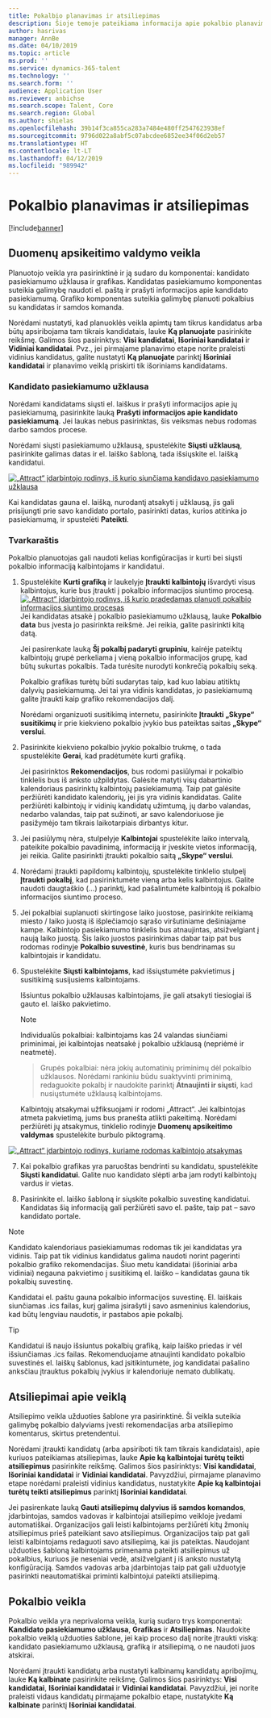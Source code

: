 ```yaml
---
title: Pokalbio planavimas ir atsiliepimas
description: Šioje temoje pateikiama informacija apie pokalbio planavimo ir atsiliepimų veiklas „Attract“.
author: hasrivas
manager: AnnBe
ms.date: 04/10/2019
ms.topic: article
ms.prod: ''
ms.service: dynamics-365-talent
ms.technology: ''
ms.search.form: ''
audience: Application User
ms.reviewer: anbichse
ms.search.scope: Talent, Core
ms.search.region: Global
ms.author: shielas
ms.openlocfilehash: 39b14f3ca855ca283a7484e480ff2547623938ef
ms.sourcegitcommit: 9796d022a8abf5c07abcdee6852ee34f06d2eb57
ms.translationtype: HT
ms.contentlocale: lt-LT
ms.lasthandoff: 04/12/2019
ms.locfileid: "989942"
---
```

# <a name="interview-scheduling-and-feedback"></a>Pokalbio planavimas ir atsiliepimas

[!include[banner](../includes/banner.md)]

## <a name="scheduler-activity"></a>Duomenų apsikeitimo valdymo veikla

Planuotojo veikla yra pasirinktinė ir ją sudaro du komponentai: kandidato pasiekiamumo užklausa ir grafikas. Kandidatas pasiekiamumo komponentas suteikia galimybę naudoti el. paštą ir prašyti informacijos apie kandidato pasiekiamumą. Grafiko komponentas suteikia galimybę planuoti pokalbius su kandidatas ir samdos komanda.

Norėdami nustatyti, kad planuoklės veikla apimtų tam tikrus kandidatus arba būtų apsiribojama tam tikrais kandidatais, lauke **Ką planuojate** pasirinkite reikšmę. Galimos šios pasirinktys: **Visi kandidatai**, **Išoriniai kandidatai** ir **Vidiniai kandidatai**. Pvz., jei pirmajame planavimo etape norite praleisti vidinius kandidatus, galite nustatyti **Ką planuojate** parinktį **Išoriniai kandidatai** ir planavimo veiklą priskirti tik išoriniams kandidatams.

### <a name="candidate-availability-request"></a>Kandidato pasiekiamumo užklausa

Norėdami kandidatams siųsti el. laiškus ir prašyti informacijos apie jų pasiekiamumą, pasirinkite lauką **Prašyti informacijos apie kandidato pasiekiamumą**. Jei laukas nebus pasirinktas, šis veiksmas nebus rodomas darbo samdos procese.

Norėdami siųsti pasiekiamumo užklausą, spustelėkite **Siųsti užklausą**, pasirinkite galimas datas ir el. laiško šabloną, tada išsiųskite el. laišką kandidatui.

[![„Attract“ įdarbintojo rodinys, iš kurio siunčiama kandidavo pasiekiamumo užklausa](./media/scheduler-candidate-request.png)](./media/scheduler-candidate-request.png)

Kai kandidatas gauna el. laišką, nurodantį atsakyti į užklausą, jis gali prisijungti prie savo kandidato portalo, pasirinkti datas, kurios atitinka jo pasiekiamumą, ir spustelėti **Pateikti**.

### <a name="schedule"></a>Tvarkaraštis
Pokalbio planuotojas gali naudoti kelias konfigūracijas ir kurti bei siųsti pokalbio informaciją kalbintojams ir kandidatui.

1. Spustelėkite **Kurti grafiką** ir laukelyje **Įtraukti kalbintojų** išvardyti visus kalbintojus, kurie bus įtraukti į pokalbio informacijos siuntimo procesą.
[![„Attract“ įdarbintojo rodinys, iš kurio pradedamas planuoti pokalbio informacijos siuntimo procesas](./media/schedule-start-over.png)](./media/schedule-start-over.png)   
    Jei kandidatas atsakė į pokalbio pasiekiamumo užklausą, lauke **Pokalbio data** bus įvesta jo pasirinkta reikšmė. Jei reikia, galite pasirinkti kitą datą.
    
    Jei pasirenkate lauką **Šį pokalbį padaryti grupiniu**, kairėje pateiktų kalbintojų grupė perkeliama į vieną pokalbio informacijos grupę, kad būtų sukurtas pokalbis. Tada turėsite nurodyti konkrečią pokalbių seką.
    
    Pokalbio grafikas turėtų būti sudarytas taip, kad kuo labiau atitiktų dalyvių pasiekiamumą. Jei tai yra vidinis kandidatas, jo pasiekiamumą galite įtraukti kaip grafiko rekomendacijos dalį.
    
    Norėdami organizuoti susitikimą internetu, pasirinkite **Įtraukti „Skype“ susitikimų** ir prie kiekvieno pokalbio įvykio bus pateiktas saitas **„Skype“ verslui**.

2. Pasirinkite kiekvieno pokalbio įvykio pokalbio trukmę, o tada spustelėkite **Gerai**, kad pradėtumėte kurti grafiką.

    Jei pasirinktos **Rekomendacijos**, bus rodomi pasiūlymai ir pokalbio tinklelis bus iš anksto užpildytas. Galėsite matyti visų dabartinio kalendoriaus pasirinktų kalbintojų pasiekiamumą. Taip pat galėsite peržiūrėti kandidato kalendorių, jei jis yra vidinis kandidatas. Galite peržiūrėti kalbintojų ir vidinių kandidatų užimtumą, jų darbo valandas, nedarbo valandas, taip pat sužinoti, ar savo kalendoriuose jie pasižymėjo tam tikrais laikotarpiais dirbantys kitur. 

3. Jei pasiūlymų nėra, stulpelyje **Kalbintojai** spustelėkite laiko intervalą, pateikite pokalbio pavadinimą, informaciją ir įveskite vietos informaciją, jei reikia. Galite pasirinkti įtraukti pokalbio saitą **„Skype“ verslui**.

4. Norėdami įtraukti papildomų kalbintojų, spustelėkite tinklelio stulpelį **Įtraukti pokalbį**, kad pasirinktumėte vieną arba kelis kalbintojus. Galite naudoti daugtaškio (...) parinktį, kad pašalintumėte kalbintoją iš pokalbio informacijos siuntimo proceso.
    
5. Jei pokalbiai suplanuoti skirtingose laiko juostose, pasirinkite reikiamą miesto / laiko juostą iš išplečiamojo sąrašo viršutiniame dešiniajame kampe. Kalbintojo pasiekiamumo tinklelis bus atnaujintas, atsižvelgiant į naują laiko juostą. Šis laiko juostos pasirinkimas dabar taip pat bus rodomas rodinyje **Pokalbio suvestinė**, kuris bus bendrinamas su kalbintojais ir kandidatu. 

6. Spustelėkite **Siųsti kalbintojams**, kad išsiųstumėte pakvietimus į susitikimą susijusiems kalbintojams.

    Išsiuntus pokalbio užklausas kalbintojams, jie gali atsakyti tiesiogiai iš gauto el. laiško pakvietimo.

    >[!NOTE]
    > Individualūs pokalbiai: kalbintojams kas 24 valandas siunčiami priminimai, jei kalbintojas neatsakė į pokalbio užklausą (nepriėmė ir neatmetė).

    > Grupės pokalbiai: nėra jokių automatinių priminimų dėl pokalbio užklausos. Norėdami rankiniu būdu suaktyvinti priminimą, redaguokite pokalbį ir naudokite parinktį **Atnaujinti ir siųsti**, kad nusiųstumėte užklausą kalbintojams.

    Kalbintojų atsakymai užfiksuojami ir rodomi „Attract“. Jei kalbintojas atmeta pakvietimą, jums bus pranešta atlikti pakeitimą. Norėdami peržiūrėti jų atsakymus, tinklelio rodinyje **Duomenų apsikeitimo valdymas** spustelėkite burbulo piktogramą.

[![„Attract“ įdarbintojo rodinys, kuriame rodomas kalbintojo atsakymas](./media/schedule-interviewer-response2.png)](./media/schedule-interviewer-response2.png)

7. Kai pokalbio grafikas yra paruoštas bendrinti su kandidatu, spustelėkite **Siųsti kandidatui**. Galite nuo kandidato slėpti arba jam rodyti kalbintojų vardus ir vietas.

8. Pasirinkite el. laiško šabloną ir siųskite pokalbio suvestinę kandidatui. Kandidatas šią informaciją gali peržiūrėti savo el. pašte, taip pat – savo kandidato portale.
    
>[!NOTE] 
> Kandidato kalendoriaus pasiekiamumas rodomas tik jei kandidatas yra vidinis. Taip pat tik vidinius kandidatus galima naudoti norint pagerinti pokalbio grafiko rekomendacijas. Šiuo metu kandidatai (išoriniai arba vidiniai) negauna pakvietimo į susitikimą el. laiško – kandidatas gauna tik pokalbių suvestinę.

Kandidatai el. paštu gauna pokalbio informacijos suvestinę. El. laiškais siunčiamas .ics failas, kurį galima įsirašyti į savo asmeninius kalendorius, kad būtų lengviau naudotis, ir pastabos apie pokalbį.

>[!TIP] 
> Kandidatui iš naujo išsiuntus pokalbių grafiką, kaip laiško priedas ir vėl išsiunčiamas .ics failas. Rekomenduojame atnaujinti kandidato pokalbio suvestinės el. laiškų šablonus, kad įsitikintumėte, jog kandidatai pašalino anksčiau įtrauktus pokalbių įvykius ir kalendoriuje nemato dublikatų. 

## <a name="feedback-activity"></a>Atsiliepimai apie veiklą

Atsiliepimo veikla užduoties šablone yra pasirinktinė. Ši veikla suteikia galimybę pokalbio dalyviams įvesti rekomendacijas arba atsiliepimo komentarus, skirtus pretendentui. 

Norėdami įtraukti kandidatų (arba apsiriboti tik tam tikrais kandidatais), apie kuriuos pateikiamas atsiliepimas, lauke **Apie ką kalbintojai turėtų teikti atsiliepimus** pasirinkite reikšmę.  Galimos šios pasirinktys: **Visi kandidatai**, **Išoriniai kandidatai** ir **Vidiniai kandidatai**. Pavyzdžiui, pirmajame planavimo etape norėdami praleisti vidinius kandidatus, nustatykite **Apie ką kalbintojai turėtų teikti atsiliepimus** parinktį **Išoriniai kandidatai**.

Jei pasirenkate lauką **Gauti atsiliepimų dalyvius iš samdos komandos**, įdarbintojas, samdos vadovas ir kalbintojai atsiliepimo veikloje įvedami automatiškai. Organizacijos gali leisti kalbintojams peržiūrėti kitų žmonių atsiliepimus prieš pateikiant savo atsiliepimus. Organizacijos taip pat gali leisti kalbintojams redaguoti savo atsiliepimą, kai jis pateiktas. Naudojant užduoties šabloną kalbintojams primenama pateikti atsiliepimus už pokalbius, kuriuos jie neseniai vedė, atsižvelgiant į iš anksto nustatytą konfigūraciją. Samdos vadovas arba įdarbintojas taip pat gali užduotyje pasirinkti neautomatiškai priminti kalbintojui pateikti atsiliepimą.

## <a name="interview-activity"></a>Pokalbio veikla

Pokalbio veikla yra neprivaloma veikla, kurią sudaro trys komponentai: **Kandidato pasiekiamumo užklausa**, **Grafikas** ir **Atsiliepimas**. Naudokite pokalbio veiklą užduoties šablone, jei kaip proceso dalį norite įtraukti viską: kandidato pasiekiamumo užklausą, grafiką ir atsiliepimą, o ne naudoti juos atskirai.

Norėdami įtraukti kandidatų arba nustatyti kalbinamų kandidatų apribojimų, lauke **Ką kalbinate** pasirinkite reikšmę. Galimos šios pasirinktys: **Visi kandidatai**, **Išoriniai kandidatai** ir **Vidiniai kandidatai**. Pavyzdžiui, jei norite praleisti vidaus kandidatų pirmajame pokalbio etape, nustatykite **Ką kalbinate** parinktį **Išoriniai kandidatai**.
